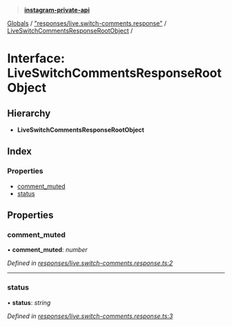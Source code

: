 > **[instagram-private-api](../README.md)**

[Globals](../README.md) / ["responses/live.switch-comments.response"](../modules/_responses_live_switch_comments_response_.md) / [LiveSwitchCommentsResponseRootObject](_responses_live_switch_comments_response_.liveswitchcommentsresponserootobject.md) /

# Interface: LiveSwitchCommentsResponseRootObject

## Hierarchy

* **LiveSwitchCommentsResponseRootObject**

## Index

### Properties

* [comment_muted](_responses_live_switch_comments_response_.liveswitchcommentsresponserootobject.md#comment_muted)
* [status](_responses_live_switch_comments_response_.liveswitchcommentsresponserootobject.md#status)

## Properties

###  comment_muted

• **comment_muted**: *number*

*Defined in [responses/live.switch-comments.response.ts:2](https://github.com/dilame/instagram-private-api/blob/01eb399/src/responses/live.switch-comments.response.ts#L2)*

___

###  status

• **status**: *string*

*Defined in [responses/live.switch-comments.response.ts:3](https://github.com/dilame/instagram-private-api/blob/01eb399/src/responses/live.switch-comments.response.ts#L3)*